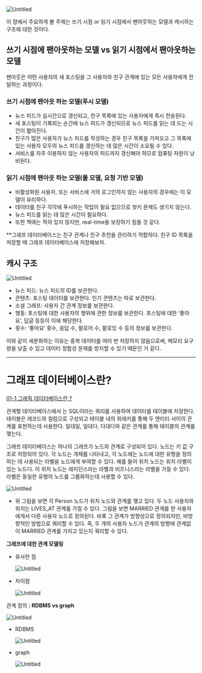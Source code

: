 ![Untitled](https://prod-files-secure.s3.us-west-2.amazonaws.com/60ce28fc-25fa-446c-bdd1-38ed7f9ec178/50eebf98-3b54-4c46-8d90-69e4e172bc9e/Untitled.png)

이 장에서 주요하게 볼 주제는 쓰기 시점 or 읽기 시점에서 팬아웃하는 모델과 캐시하는 구조에 대한 것이다.

## 쓰기 시점에 팬아웃하는 모델 vs 읽기 시점에서 팬아웃하는 모델

팬아웃은 어떤 사용자의 새 포스팅을 그 사용자와 친구 관계에 있는 모든 사용자에게 전달하는 과정이다. 

### 쓰기 시점에 팬아웃 하는 모델(푸시 모델)

- 뉴스 피드가 실시간으로 갱신되고, 친구 목록에 있는 사용자에게 즉시 전송된다.
- 새 포스팅이 기록되는 순간에 뉴스 피드가 갱신되므로 뉴스 피드를 읽는 데 드는 시간이 짧아진다.
- 친구가 많은 사용자가 뉴스 피드를 작성하는 경우 친구 목록을 가져오고 그 목록에 있는 사용자 모두의 뉴스 피드를 갱신하는 데 많은 시간이 소요될 수 있다.
- 서비스를 자주 이용하지 않는 사용자의 피드까지 갱신해야 하므로 컴퓨팅 자원이 낭비된다.

### 읽기 시점에 팬아웃 하는 모델(풀 모델, 요청 기반 모델)

- 비활성화된 사용자, 또는 서비스에 거의 로그인하지 않는 사용자의 경우에는 이 모델이 유리하다.
- 데이터를 친구 각각에 푸시하는 작업이 필요 없으므로 핫키 문제도 생기지 않는다.
- 뉴스 피드를 읽는 데 많은 시간이 필요하다.
- 또한 책에는 적혀 있지 않지만, real-time을 보장하기 힘들 것 같다.

**그래프 데이터베이스는 친구 관계나 친구 추천을 관리하기 적합하다. 친구 ID 목록을 저장할 때 그레프 데이터베이스에 저장해보자.

## 캐시 구조

![Untitled](https://prod-files-secure.s3.us-west-2.amazonaws.com/60ce28fc-25fa-446c-bdd1-38ed7f9ec178/732bf47c-4898-414c-baf9-ef0abb8b77c2/Untitled.png)

- 뉴스 피드: 뉴스 피드의 ID를 보관한다.
- 콘텐츠: 포스팅 데이터를 보관한다. 인기 콘텐츠는 따로 보관한다.
- 소셜 그래프: 사용자 간 관계 정보를 보관한다.
- 행동: 포스팅에 대한 사용자의 행위에 관한 정보를 보관한다. 포스팅에 대한 ‘좋아요’, 답글 등등이 이에 해당한다.
- 횟수: ‘좋아요’ 횟수, 응답 수, 팔로어 수, 팔로잉 수  등의 정보를 보관한다.

이와 같이 세분화하는 이유는 중복 데이터를 여러 번 저장하지 않음으로써, 메모리 요구량을 낮출 수 있고 데이터 정합성 문제를 방지할 수 있기 때문인 거 같다.

---

# 그래프 데이터베이스란?

[01-1 그래픽 데이터베이스란 ?](https://wikidocs.net/50716#run-time-behavior-rdbms-vs-graph)

관계형 데이터베이스에서 는 SQL이라는 쿼리를 사용하여 데이터를 테이블에 저장한다. 테이블은 레코드와 컬럼으로 구성되고 테이블 내의 외래키를 통해 두 엔티티 사이의 관계를 표현하는데 사용한다. 일대일, 일대다, 다대다와 같은 관계를 통해 테이블의 관계를 맺는다.

그래프 데이터베이스는 하나의 그래프가 노드와 관계로 구성되어 있다. 노드는 키 값 구조로 저장되어 있다. 각 노드는 개체를 나타내고, 각 노드에는 노드에 대한 유형을 정의하는 데 사용되는 라벨을 노드에게 부여할 수 있다. 예를 들어 위치 노드는 위치 라벨이 있는 노드다. 이 위치 노드는 레지던스라는 라벨과 비즈니스라는 라벨을 가질 수 있다. 라벨은 동일한 유형의 노드를 그룹화하는데 사용할 수 있다.

![Untitled](https://prod-files-secure.s3.us-west-2.amazonaws.com/60ce28fc-25fa-446c-bdd1-38ed7f9ec178/15154fac-ad7e-4e1c-8a27-dcb0295115d0/Untitled.png)

- 위 그림을 보면 각 Person 노드가 위치 노드와 관계를 맺고 있다. 두 노드 사용자와 위치는 LIVES_AT 관계를 가질 수 있다. 그림을 보면 MARRIED 관계를 한 사용자에게서 다른 사용자 노드로 정의된다. 비록 그 관계가 방향성으로 정의되지만, 비방향적인 방법으로 쿼리할 수 있다. 즉, 두 개의 사용자 노드가 관계의 방향에 관계없이 MARRIED 관계를 가지고 있는지 쿼리할 수 있다.

****그래프에 대한 관계 모델링****

- 유사한 점
    
    ![Untitled](https://prod-files-secure.s3.us-west-2.amazonaws.com/60ce28fc-25fa-446c-bdd1-38ed7f9ec178/6255491a-4a2b-4e65-91f8-6be0492ab995/Untitled.png)
    
- 차이점
    
    ![Untitled](https://prod-files-secure.s3.us-west-2.amazonaws.com/60ce28fc-25fa-446c-bdd1-38ed7f9ec178/24e1442f-7065-4949-a5cf-fb0533a0ea4a/Untitled.png)
    

관계 정의 ****: RDBMS vs graph****

![Untitled](https://prod-files-secure.s3.us-west-2.amazonaws.com/60ce28fc-25fa-446c-bdd1-38ed7f9ec178/5cc8ef13-e937-488a-9a7b-ca0693a2ec31/Untitled.png)

- RDBMS
    
    ![Untitled](https://prod-files-secure.s3.us-west-2.amazonaws.com/60ce28fc-25fa-446c-bdd1-38ed7f9ec178/6befcba5-acb1-4611-bbcd-7fa6b79026f1/Untitled.png)
    
- graph
    
    ![Untitled](https://prod-files-secure.s3.us-west-2.amazonaws.com/60ce28fc-25fa-446c-bdd1-38ed7f9ec178/300b66a5-ab62-4ebb-a771-42a13c441ab7/Untitled.png)
